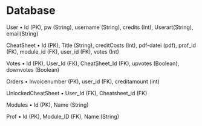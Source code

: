 # Database

User
•	Id (PK), pw (String), username (String), credits (Int), Userart(String), email(String)

CheatSheet
•	Id (PK), Title (String), creditCosts (Int), pdf-datei (pdf), prof_id (FK), module_id (FK), user_id (FK), votes (Int)

Votes
•	Id (PK), User_Id (FK), CheatSheet_Id (FK), upvotes (Boolean), downvotes (Boolean)

Orders
•	Invoicenumber (PK), user_id (FK),  creditamount (int)

UnlockedCheatSheet
•	User_Id (FK), Cheatsheet_id (FK)

Modules
•	Id (PK), Name (String)

Prof
•	Id (PK), Module_ID (FK), Name (String)
